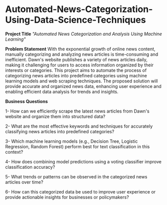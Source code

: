 # Automated-News-Categorization-Using-Data-Science-Techniques

**Project Title**
_"Automated News Categorization and Analysis Using Machine Learning"_

**Problem Statement**
With the exponential growth of online news content, manually categorizing and analyzing news articles is time-consuming and inefficient. Dawn's website publishes a variety of news articles daily, making it challenging for users to access information organized by their interests or categories. This project aims to automate the process of categorizing news articles into predefined categories using machine learning models and web scraping techniques. The proposed solution will provide accurate and organized news data, enhancing user experience and enabling efficient data analysis for trends and insights.

**Business Questions**

1- How can we efficiently scrape the latest news articles from Dawn's website and organize them into structured data?

2- What are the most effective keywords and techniques for accurately classifying news articles into predefined categories?

3- Which machine learning models (e.g., Decision Tree, Logistic Regression, Random Forest) perform best for text classification in this context?

4- How does combining model predictions using a voting classifier improve classification accuracy?

5- What trends or patterns can be observed in the categorized news articles over time?

6- How can this categorized data be used to improve user experience or provide actionable insights for businesses or policymakers?

